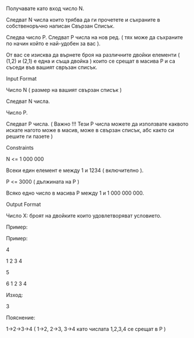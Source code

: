 Получавате като вход число N.

Следват N числа които трябва да ги прочетете и съхраните в собственоръчно написан Свързан Списък.

Следва число P. Следват P числа на нов ред. ( тях може да съхраните по начин който е най-удобен за вас ).

От вас се изисква да върнете броя на различните двойки елементи ( (1,2) и (2,1) е една и съща двойка ) които се срещат в масива P и са съседи във вашият свръзан списък.

Input Format

Число N ( размер на вашият свързан списък )

Следват N числа.

Число P.

Следват P числа. ( Важно !!! Тези P числа можете да използвате каквото искате нагото може в масив, може в свързан списък, абс както си решите ги пазете )

Constraints

N <= 1 000 000

Всеки един елемент е между 1 и 1234 ( включително ).

P <= 3000 ( дължината на P )

Всяко едно число в масива P между 1 и 1 000 000 000.

Output Format

Число X: броят на двойките които удовлетворяват условието.

Пример:

Пример:

4

1 2 3 4

5

6 1 2 3 4

Изход:

3

Пояснение:

1->2->3->4 ( 1->2, 2->3, 3->4 като числата 1,2,3,4 се срещат в P )
